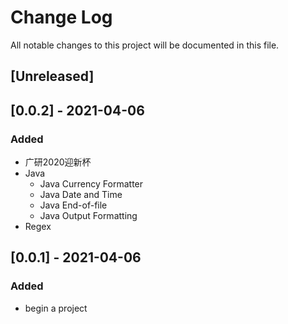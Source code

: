 # Change Log

All notable changes to this project will be documented in this file.

## [Unreleased]

## [0.0.2] - 2021-04-06

### Added

- 广研2020迎新杯
- Java
    - Java Currency Formatter
    - Java Date and Time
    - Java End-of-file
    - Java Output Formatting
- Regex

## [0.0.1] - 2021-04-06

### Added

- begin a project

